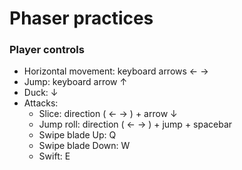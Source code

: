 # Phaser practices

### Player controls

- Horizontal movement: keyboard arrows ← →
- Jump: keyboard arrow ↑
- Duck: ↓
- Attacks:
  - Slice: direction ( ← → ) + arrow ↓
  - Jump roll: direction ( ← → ) + jump + spacebar
  - Swipe blade Up: Q
  - Swipe blade Down: W
  - Swift: E
